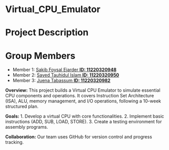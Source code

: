 # Virtual_CPU_Emulator
# Project Description
# Group Members 
- Member 1: [Sakib Foysal Ejarder **ID: 11220320948**](mailto:sakibfoysal2@gmail.com)
- Member 2: [Sayed Tauhidul Islam **ID: 11220320950**](mailto:itouhidul322@gmail.com)
- Member 3: [Juena Tabassum **ID: 11220320982**](mailto:@gmail.com)

**Overview:** This project builds a Virtual CPU Emulator to simulate essential CPU components and operations. It covers Instruction Set Architecture (ISA), ALU, memory management, and I/O operations, following a 10-week structured plan.

**Goals:** 1. Develop a virtual CPU with core functionalities.
2. Implement basic instructions (ADD, SUB, LOAD, STORE).
3. Create a testing environment for assembly programs.

**Collaboration:** Our team uses GitHub for version control and progress tracking.
